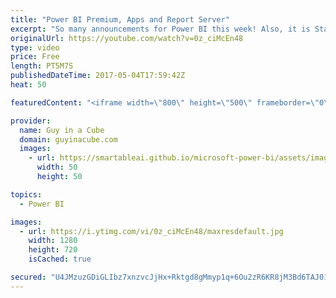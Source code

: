```yaml
---
title: "Power BI Premium, Apps and Report Server"
excerpt: "So many announcements for Power BI this week! Also, it is Star Wars day!!! May the 4th be with you!  Power BI Desktop May Feature Summary https://powerbi.microsoft.com/en-us/blog/power-bi-desktop-may-feature-summary/  Microsoft accelerates modern BI adoption with Power BI Premium https://powerbi.microsoft.com/en-us/blog/microsoft-accelerates-modern-bi-adoption-with-power-bi-premium/"
originalUrl: https://youtube.com/watch?v=0z_ciMcEn48
type: video
price: Free
length: PT5M7S
publishedDateTime: 2017-05-04T17:59:42Z
heat: 50

featuredContent: "<iframe width=\"800\" height=\"500\" frameborder=\"0\" src=\"https://www.youtube.com/embed/0z_ciMcEn48\" allow=\"accelerometer; autoplay; encrypted-media; gyroscope; picture-in-picture\" allowfullscreen></iframe>"

provider:
  name: Guy in a Cube
  domain: guyinacube.com
  images:
    - url: https://smartableai.github.io/microsoft-power-bi/assets/images/organizations/guyinacube.com-50x50.jpg
      width: 50
      height: 50

topics:
  - Power BI

images:
  - url: https://i.ytimg.com/vi/0z_ciMcEn48/maxresdefault.jpg
    width: 1280
    height: 720
    isCached: true

secured: "U4JMzuzGDiGLIbz7xnzvcJjHx+Rktgd8gMmyp1q+6Ou2zR6KR8jM3Bd6TAJ01M9BcbjmEkLDd85Nsb0/g/I2jdgxlMYzzmyrm9lgSRZ13Y29iSvnOBTpy+dMKBQyrfJHpnU2AKmi7L50/C6Q6pIrhTrsQ5RIs/CCmJ6EyBkZuaAq8FRO2VPK1KJxTj3prudK2DQN6gu+z4EmHuFCjW0sEEgcHhJB39DiifAvRmuX6L5vr9aOhPBWGERp3tdBd01Gzymn1XvGrmShc4GqdUW8ZgOS7Fr03kPFkhEyk3KWunH1iWc19jCkhXoirWar7jnyJBtfDbhW+Tvzq90DPsXSnT1y6U8b0NFjjoAXeTNrc/0EEV44bNZsKeNsWp2W84mEHlZzz8TH5HfEOzMZMcOT6e02WwkBharTUjr49g+MSgI=;6mzyKuNldsTNGFNx1VhMKA=="
---
```


